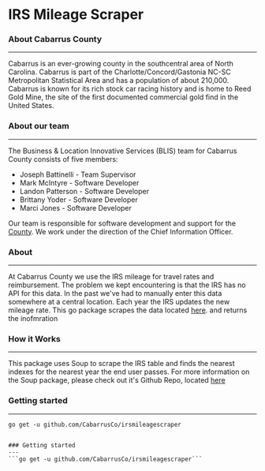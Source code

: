# IRS Mileage Scraper

### About Cabarrus County
---
Cabarrus is an ever-growing county in the southcentral area of North Carolina. Cabarrus is part of the Charlotte/Concord/Gastonia NC-SC Metropolitan Statistical Area and has a population of about 210,000. Cabarrus is known for its rich stock car racing history and is home to Reed Gold Mine, the site of the first documented commercial gold find in the United States.

### About our team
---
The Business & Location Innovative Services (BLIS) team for Cabarrus County consists of five members:

+ Joseph Battinelli - Team Supervisor
+ Mark McIntyre - Software Developer
+ Landon Patterson - Software Developer
+ Brittany Yoder - Software Developer
+ Marci Jones - Software Developer

Our team is responsible for software development and support for the [County](https://www.cabarruscounty.us/departments/information-technology). We work under the direction of the Chief Information Officer.

### About
---
At Cabarrus County we use the IRS mileage for travel rates and reimbursement. The problem we kept encountering is that the IRS has no API for this data. In the past we've had to manually enter this data somewhere at a central location. Each year the IRS updates the new mileage rate. This go package scrapes the data located [here](https://www.irs.gov/tax-professionals/standard-mileage-rates). and returns the inofmration

### How it Works
---
This package uses Soup to scrape the IRS table and finds the nearest indexes for the nearest year the end user passes. For more information on the Soup package, please check out it's Github Repo, located [here](https://github.com/anaskhan96/soup)

### Getting started
---
```go get -u github.com/CabarrusCo/irsmileagescraper```
```

### Getting started
---
```go get -u github.com/CabarrusCo/irsmileagescraper```
```
